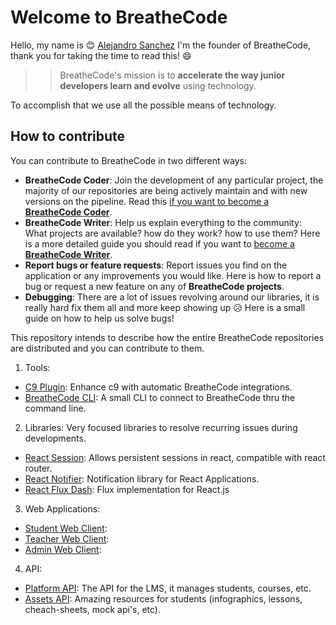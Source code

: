 # Welcome to BreatheCode

Hello, my name is :blush: [Alejandro Sanchez](https://alesanchezr.com) I'm the founder of BreatheCode, thank you for taking the time to read this!  :smile:

>> BreatheCode's mission is to **accelerate the way junior developers learn and evolve** using technology.

To accomplish that we use all the possible means of technology.

## How to contribute
You can contribute to BreatheCode in two different ways:
- **BreatheCode Coder**: Join the development of any particular project, the majority of our repositories are being actively maintain and with new versions on the pipeline. Read this [if you want to become a **BreatheCode Coder**](#).
- **BreatheCode Writer**: Help us explain everything to the community: What projects are available? how do they work? how to use them? Here is a more detailed guide you should read if you want to [become a **BreatheCode Writer**](#).
- **Report bugs or feature requests**: Report issues you find on the application or any improvements you would like. Here is how to report a bug or request a new feature on any of **BreatheCode projects**.
- **Debugging**: There are a lot of issues revolving around our libraries, it is really hard fix them all and more keep showing up :disappointed_relieved: Here is a small guide on how to help us solve bugs!

This repository intends to describe how the entire BreatheCode repositories are distributed and you can contribute to them.

1. Tools:
  - [C9 Plugin](https://github.com/breatheco-de/c9-plugin): Enhance c9 with automatic BreatheCode integrations.
  - [BreatheCode CLI](https://github.com/breatheco-de/breathecode-cli): A small CLI to connect to BreatheCode thru the command line.
2. Libraries: Very focused libraries to resolve recurring issues during developments.
  - [React Session](https://github.com/breatheco-de/react-session): Allows persistent sessions in react, compatible with react router.
  - [React Notifier](https://github.com/breatheco-de/react-notifier): Notification library for React Applications.
  - [React Flux Dash](https://github.com/4GeeksAcademy/react-flux-dash): Flux implementation for React.js
3. Web Applications:
  - [Student Web Client](https://github.com/breatheco-de/desktop-client):
  - [Teacher Web Client](https://github.com/breatheco-de/teacher-client):
  - [Admin Web Client](https://github.com/breatheco-de/admin-client):
4. API:
  - [Platform API](https://api.breatheco.de): The API for the LMS, it manages students, courses, etc.
  - [Assets API](https://assets.breatheco.de): Amazing resources for students (infographics, lessons, cheach-sheets, mock api's, etc).
<!--stackedit_data:
eyJoaXN0b3J5IjpbMTI3Mzc0MjY5MCwtMTc4MDMzODU0OCwtMT
k4Nzk0NTgzMCwtMTM5MzM0MjYyNSwtMTMxMTg3ODAzNyw1MDY0
MjE4NTcsLTEwOTIyOTA0NjgsMjAxNDUyNjUwOSwxNTAxNzI3MD
A3LDE5NzUwMjU3MzVdfQ==
-->